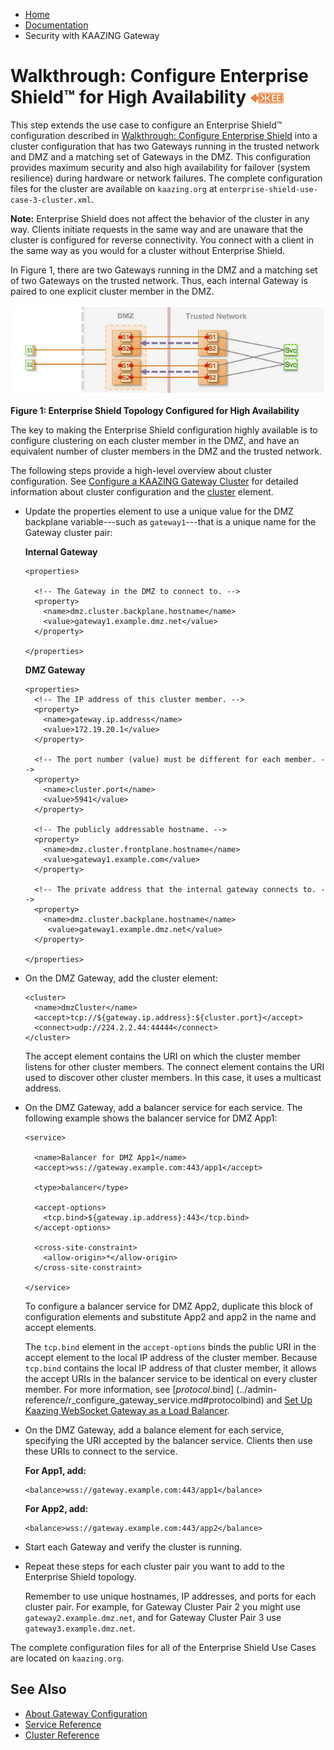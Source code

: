 -   [Home](../../index.md)
-   [Documentation](../index.md)
-   Security with KAAZING Gateway

Walkthrough: Configure Enterprise Shield™ for High Availability ![This feature is available in KAAZING Gateway - Enterprise Edition](../images/enterprise-feature.png)
=================================================================

This step extends the use case to configure an Enterprise Shield™ configuration described in [Walkthrough: Configure Enterprise Shield](p_enterprise_shield_config.md) into a cluster configuration that has two Gateways running in the trusted network and DMZ and a matching set of Gateways in the DMZ. This configuration provides maximum security and also high availability for failover (system resilience) during hardware or network failures. The complete configuration files for the cluster are available on `kaazing.org` at `enterprise-shield-use-case-3-cluster.xml`.

**Note:** Enterprise Shield does not affect the behavior of the cluster in any way. Clients initiate requests in the same way and are unaware that the cluster is configured for reverse connectivity. You connect with a client in the same way as you would for a cluster without Enterprise Shield.

In Figure 1, there are two Gateways running in the DMZ and a matching set of two Gateways on the trusted network. Thus, each internal Gateway is paired to one explicit cluster member in the DMZ.

![Gateway Topology Showing Reverse Connectivity in a Cluster](../images/f-es-maxsecurity-cluster.png)

**Figure 1: Enterprise Shield Topology Configured for High Availability**

The key to making the Enterprise Shield configuration highly available is to configure clustering on each cluster member in the DMZ, and have an equivalent number of cluster members in the DMZ and the trusted network.

The following steps provide a high-level overview about cluster configuration. See [Configure a KAAZING Gateway Cluster](../high-availability/p_high_availability_cluster.md) for detailed information about cluster configuration and the [cluster](../admin-reference/r_configure_gateway_cluster.md) element.

-   Update the properties element to use a unique value for the DMZ backplane variable---such as `gateway1`---that is a unique name for the Gateway cluster pair:

    **Internal Gateway**

    ```autolink
    <properties>

      <!-- The Gateway in the DMZ to connect to. -->
      <property>
        <name>dmz.cluster.backplane.hostname</name>
        <value>gateway1.example.dmz.net</value>
      </property>

    </properties>
    ```

    **DMZ Gateway**

    ``` auto-links:
    <properties>
      <!-- The IP address of this cluster member. -->
      <property>
        <name>gateway.ip.address</name>
        <value>172.19.20.1</value>
      </property>

      <!-- The port number (value) must be different for each member. -->
      <property>
        <name>cluster.port</name>
        <value>5941</value>
      </property>

      <!-- The publicly addressable hostname. -->
      <property>
        <name>dmz.cluster.frontplane.hostname</name>
        <value>gateway1.example.com</value>
      </property>

      <!-- The private address that the internal gateway connects to. -->
      <property>
        <name>dmz.cluster.backplane.hostname</name>
         <value>gateway1.example.dmz.net</value>
      </property>

    </properties>
    ```

-   On the DMZ Gateway, add the cluster element:

    ``` auto-links:
    <cluster>
      <name>dmzCluster</name>
      <accept>tcp://${gateway.ip.address}:${cluster.port}</accept>
      <connect>udp://224.2.2.44:44444</connect>
    </cluster>
    ```

    The accept element contains the URI on which the cluster member listens for other cluster members. The connect element contains the URI used to discover other cluster members. In this case, it uses a multicast address.

-   On the DMZ Gateway, add a balancer service for each service. The following example shows the balancer service for DMZ App1:

    ``` auto-links:
    <service>

      <name>Balancer for DMZ App1</name>
      <accept>wss://gateway.example.com:443/app1</accept>

      <type>balancer</type>

      <accept-options>
        <tcp.bind>${gateway.ip.address}:443</tcp.bind>
      </accept-options>

      <cross-site-constraint>
        <allow-origin>*</allow-origin>
      </cross-site-constraint>

    </service>
    ```

    To configure a balancer service for DMZ App2, duplicate this block of configuration elements and substitute App2 and app2 in the name and accept elements.

    The `tcp.bind` element in the `accept-options` binds the public URI in the accept element to the local IP address of the cluster member. Because `tcp.bind` contains the local IP address of that cluster member, it allows the accept URIs in the balancer service to be identical on every cluster member. For more information, see [_protocol_.bind] (../admin-reference/r_configure_gateway_service.md#protocolbind) and [Set Up Kaazing WebSocket Gateway as a Load Balancer](../high-availability/p_high_availability_loadbalance.md).

-   On the DMZ Gateway, add a balance element for each service, specifying the URI accepted by the balancer service. Clients then use these URIs to connect to the service.

    **For App1, add:**

    ``` auto-links:
    <balance>wss://gateway.example.com:443/app1</balance>
    ```

    **For App2, add:**

    ``` auto-links:
    <balance>wss://gateway.example.com:443/app2</balance>
    ```

-   Start each Gateway and verify the cluster is running.
-   Repeat these steps for each cluster pair you want to add to the Enterprise Shield topology.

    Remember to use unique hostnames, IP addresses, and ports for each cluster pair. For example, for Gateway Cluster Pair 2 you might use `gateway2.example.dmz.net`, and for Gateway Cluster Pair 3 use `gateway3.example.dmz.net`.

The complete configuration files for all of the Enterprise Shield Use Cases are located on `kaazing.org`.

See Also
--------

-   [About Gateway Configuration](../admin-reference/c_configure_gateway_concepts.md)
-   [Service Reference](../admin-reference/r_configure_gateway_service.md)
-   [Cluster Reference](../admin-reference/r_configure_gateway_cluster.md)
